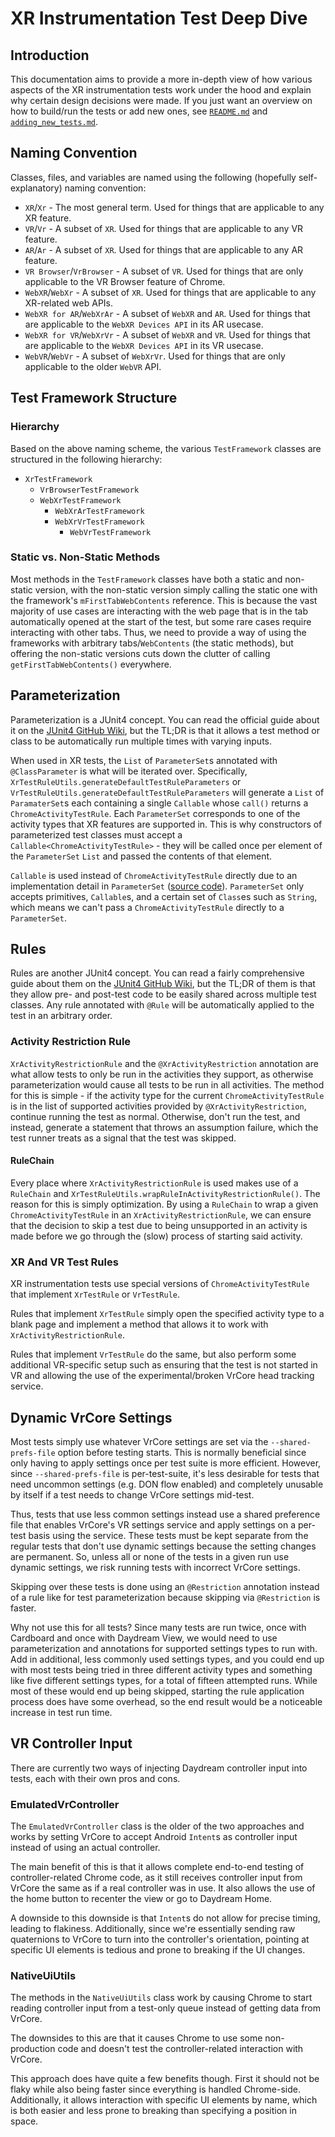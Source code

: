 # XR Instrumentation Test Deep Dive

## Introduction

This documentation aims to provide a more in-depth view of how various aspects
of the XR instrumentation tests work under the hood and explain why certain
design decisions were made. If you just want an overview on how to build/run the
tests or add new ones, see [`README.md`][readme] and
[`adding_new_tests.md`][adding_new_tests].

## Naming Convention

Classes, files, and variables are named using the following (hopefully
self-explanatory) naming convention:

* `XR`/`Xr` - The most general term. Used for things that are applicable to any
  XR feature.
* `VR`/`Vr` - A subset of `XR`. Used for things that are applicable to any VR
  feature.
* `AR`/`Ar` - A subset of `XR`. Used for things that are applicable to any AR
  feature.
* `VR Browser`/`VrBrowser` - A subset of `VR`. Used for things that are only
  applicable to the VR Browser feature of Chrome.
* `WebXR`/`WebXr` - A subset of `XR`. Used for things that are applicable to any
  XR-related web APIs.
* `WebXR for AR`/`WebXrAr` - A subset of `WebXR` and `AR`. Used for things that
  are applicable to the `WebXR Devices API` in its AR usecase.
* `WebXR for VR`/`WebXrVr` - A subset of `WebXR` and `VR`. Used for things that
  are applicable to the `WebXR Devices API` in its VR usecase.
* `WebVR`/`WebVr` - A subset of `WebXrVr`. Used for things that are only
  applicable to the older `WebVR` API.

## Test Framework Structure

### Hierarchy

Based on the above naming scheme, the various `TestFramework` classes are
structured in the following hierarchy:

* `XrTestFramework`
  * `VrBrowserTestFramework`
  * `WebXrTestFramework`
    * `WebXrArTestFramework`
    * `WebXrVrTestFramework`
      * `WebVrTestFramework`

### Static vs. Non-Static Methods

Most methods in the `TestFramework` classes have both a static and non-static
version, with the non-static version simply calling the static one with the
framework's `mFirstTabWebContents` reference. This is because the vast majority
of use cases are interacting with the web page that is in the tab automatically
opened at the start of the test, but some rare cases require interacting with
other tabs. Thus, we need to provide a way of using the frameworks with
arbitrary tabs/`WebContents` (the static methods), but offering the non-static
versions cuts down the clutter of calling `getFirstTabWebContents()` everywhere.

## Parameterization

Parameterization is a JUnit4 concept. You can read the official guide about it
on the [JUnit4 GitHub Wiki][junit4_wiki_parameterization], but the TL;DR is that
it allows a test method or class to be automatically run multiple times with
varying inputs.

When used in XR tests, the `List` of `ParameterSet`s annotated with
`@ClassParameter` is what will be iterated over. Specifically,
`XrTestRuleUtils.generateDefaultTestRuleParameters` or
`VrTestRuleUtils.generateDefaultTestRuleParameters` will generate a `List` of
`ParamaterSet`s each containing a single `Callable` whose `call()` returns a
`ChromeActivityTestRule`. Each `ParameterSet` corresponds to one of the activity
types that XR features are supported in. This is why constructors of
parameterized test classes must accept a `Callable<ChromeActivityTestRule>` -
they will be called once per element of the `ParameterSet` `List` and passed the
contents of that element.

`Callable` is used instead of `ChromeActivityTestRule` directly due to an
implementation detail in `ParameterSet` ([source code][parameter_set_source]).
`ParameterSet` only accepts primitives, `Callable`s, and a certain set of
`Class`es such as `String`, which means we can't pass a `ChromeActivityTestRule`
directly to a `ParameterSet`.

## Rules

Rules are another JUnit4 concept. You can read a fairly comprehensive guide
about them on the [JUnit4 GitHub Wiki][junit4_wiki_rules], but the TL;DR of them
is that they allow pre- and post-test code to be easily shared across multiple
test classes. Any rule annotated with `@Rule` will be automatically applied to
the test in an arbitrary order.

### Activity Restriction Rule

`XrActivityRestrictionRule` and the `@XrActivityRestriction` annotation are what
allow tests to only be run in the activities they support, as otherwise
parameterization would cause all tests to be run in all activities. The method
for this is simple - if the activity type for the current
`ChromeActivityTestRule` is in the list of supported activities provided by
`@XrActivityRestriction`, continue running the test as normal. Otherwise, don't
run the test, and instead, generate a statement that throws an assumption
failure, which the test runner treats as a signal that the test was skipped.

#### RuleChain

Every place where `XrActivityRestrictionRule` is used makes use of a `RuleChain`
and `XrTestRuleUtils.wrapRuleInActivityRestrictionRule()`. The reason for this
is simply optimization. By using a `RuleChain` to wrap a given
`ChromeActivityTestRule` in an `XrActivityRestrictionRule`, we can ensure that
the decision to skip a test due to being unsupported in an activity is made
before we go through the (slow) process of starting said activity.

### XR And VR Test Rules

XR instrumentation tests use special versions of `ChromeActivityTestRule` that
implement `XrTestRule` or `VrTestRule`.

Rules that implement `XrTestRule` simply open the specified activity type to a
blank page and implement a method that allows it to work with
`XrActivityRestrictionRule`.

Rules that implement `VrTestRule` do the same, but also perform some additional
VR-specific setup such as ensuring that the test is not started in VR and
allowing the use of the experimental/broken VrCore head tracking service.

## Dynamic VrCore Settings

Most tests simply use whatever VrCore settings are set via the
`--shared-prefs-file` option before testing starts. This is normally beneficial
since only having to apply settings once per test suite is more efficient.
However, since `--shared-prefs-file` is per-test-suite, it's less desirable for
tests that need uncommon settings (e.g. DON flow enabled) and completely
unusable by itself if a test needs to change VrCore settings mid-test.

Thus, tests that use less common settings instead use a shared preference file
that enables VrCore's VR settings service and apply settings on a per-test
basis using the service. These tests must be kept separate from the regular
tests that don't use dynamic settings because the setting changes are permanent.
So, unless all or none of the tests in a given run use dynamic settings, we risk
running tests with incorrect VrCore settings.

Skipping over these tests is done using an `@Restriction` annotation instead of
a rule like for test parameterization because skipping via `@Restriction` is
faster.

Why not use this for all tests? Since many tests are run twice, once with
Cardboard and once with Daydream View, we would need to use parameterization and
annotations for supported settings types to run with. Add in additional, less
commonly used settings types, and you could end up with most tests being tried
in three different activity types and something like five different settings
types, for a total of fifteen attempted runs. While most of these would end up
being skipped, starting the rule application process does have some overhead, so
the end result would be a noticeable increase in test run time.

## VR Controller Input

There are currently two ways of injecting Daydream controller input into tests,
each with their own pros and cons.

### EmulatedVrController

The `EmulatedVrController` class is the older of the two approaches and works by
setting VrCore to accept Android `Intent`s as controller input instead of using
an actual controller.

The main benefit of this is that it allows complete end-to-end
testing of controller-related Chrome code, as it still receives controller input
from VrCore the same as if a real controller was in use. It also allows the use
of the home button to recenter the view or go to Daydream Home.

A downside to this downside is that `Intent`s do not allow for precise timing,
leading to flakiness. Additionally, since we're essentially sending raw
quaternions to VrCore to turn into the controller's orientation, pointing at
specific UI elements is tedious and prone to breaking if the UI changes.

### NativeUiUtils

The methods in the `NativeUiUtils` class work by causing Chrome to start reading
controller input from a test-only queue instead of getting data from VrCore.

The downsides to this are that it causes Chrome to use some non-production code
and doesn't test the controller-related interaction with VrCore.

This approach does have quite a few benefits though. First it should not be
flaky while also being faster since everything is handled Chrome-side.
Additionally, it allows interaction with specific UI elements by name, which is
both easier and less prone to breaking than specifying a position in space.


[readme]: https://chromium.googlesource.com/chromium/src/+/master/chrome/android/javatests/src/org/chromium/chrome/browser/vr/README.md
[adding_new_tests]: https://chromium.googlesource.com/chromium/src/+/master/chrome/android/javatests/src/org/chromium/chrome/browser/vr/adding_new_tests.md
[junit4_wiki_parameterization]: https://github.com/junit-team/junit4/wiki/parameterized-tests
[parameter_set_source]: https://chromium.googlesource.com/chromium/src/+/master/base/test/android/javatests/src/org/chromium/base/test/params/ParameterSet.java
[junit4_wiki_rules]: https://github.com/junit-team/junit4/wiki/rules